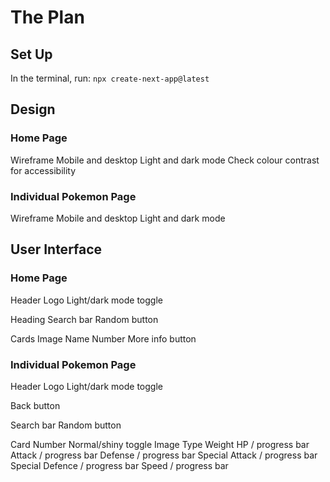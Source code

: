 # The Plan

## Set Up

In the terminal, run:
`npx create-next-app@latest`

## Design

### Home Page

Wireframe
Mobile and desktop
Light and dark mode
Check colour contrast for accessibility

### Individual Pokemon Page

Wireframe
Mobile and desktop
Light and dark mode

## User Interface

### Home Page

Header
Logo
Light/dark mode toggle

Heading
Search bar
Random button

Cards
Image
Name
Number
More info button

### Individual Pokemon Page

Header
Logo
Light/dark mode toggle

Back button

Search bar
Random button

Card
Number
Normal/shiny toggle
Image
Type
Weight
HP / progress bar
Attack / progress bar
Defense / progress bar
Special Attack / progress bar
Special Defence / progress bar
Speed / progress bar
